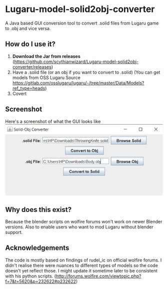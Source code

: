 # Lugaru-model-solid2obj-converter
A Java based GUI conversion tool to convert .solid files from Lugaru game to .obj and vice versa.

## How do I use it?
1. **Download the Jar from releases** (https://github.com/scythianwizard/Lugaru-model-solid2obj-converter/releases)
2. Have a .solid file (or an obj if you want to convert to .solid) (You can get models from OSS Lugaru Source https://gitlab.com/osslugaru/lugaru/-/tree/master/Data/Models?ref_type=heads)
3. Covert

## Screenshot
Here's a screenshot of what the GUI looks like
![](/lugaru-solid2obj-screenshot.png)

## Why does this exist?
Because the blender scripts on wolfire forums won't work on newer Blender versions.
Also to enable users who want to mod Lugaru without blender support.

## Acknowledgements
The code is mostly based on findings of rudel_ic on official wolfire forums. 
I didn't realise there were nuances to different types of models so the code doesn't yet reflect those. I might update it sometime later to be consistent with his python scripts. (http://forums.wolfire.com/viewtopic.php?f=7&t=5620&p=232622#p232622)
